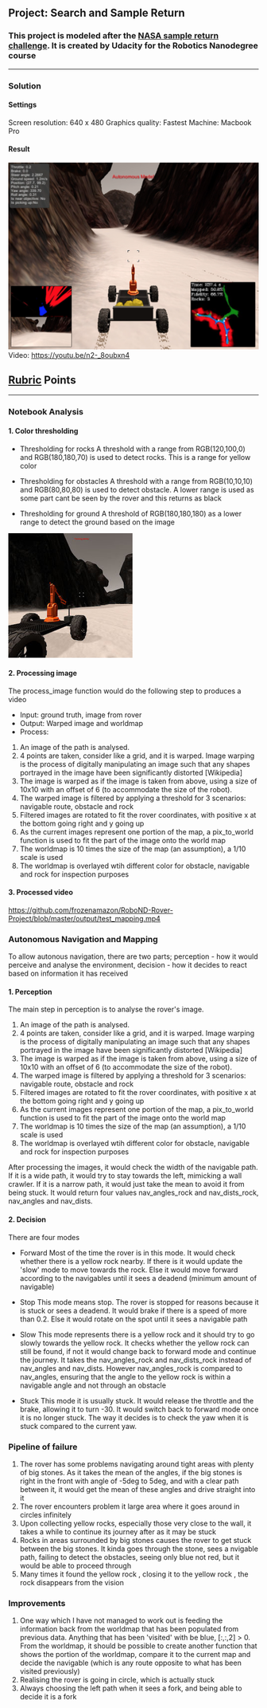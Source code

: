 ## Project: Search and Sample Return
### This project is modeled after the [NASA sample return challenge](https://www.nasa.gov/directorates/spacetech/centennial_challenges/sample_return_robot/index.html). It is created by Udacity for the Robotics Nanodegree course

---

[//]: # (Image References)

[image1]: ./misc/rover_image.jpg
[image2]: ./misc/final_rover_image.png
[image3]: ./calibration_images/example_rock1.jpg 


### Solution

#### Settings
Screen resolution: 640 x 480
Graphics quality: Fastest
Machine: Macbook Pro

#### Result
![alt text][image2]
Video: https://youtu.be/n2-_8oubxn4

## [Rubric](https://review.udacity.com/#!/rubrics/916/view) Points

---

### Notebook Analysis

#### 1. Color thresholding
* Thresholding for rocks
A threshold with a range from RGB(120,100,0) and RGB(180,180,70) is used to detect rocks. This is a range for yellow color

* Thresholding for obstacles
A threshold with a range from RGB(10,10,10) and RGB(80,80,80) is used to detect obstacle. A lower range is used as some part cant be seen by the rover and this returns as black

* Thresholding for ground
A threshold of RGB(180,180,180) as a lower range to detect the ground based on the image

![alt text][image1]

#### 2. Processing image
The process_image function would do the following step to produces a video
* Input: ground truth, image from rover
* Output: Warped image and worldmap
* Process:
1. An image of the path is analysed. 
2. 4 points are taken, consider like a grid, and it is warped. Image warping is the process of digitally manipulating an image such that any shapes portrayed in the image have been significantly distorted [Wikipedia]
3. The image is warped as if the image is taken from above, using a size of 10x10 with an offset of 6 (to accommodate the size of the robot). 
4. The warped image is filtered by applying a threshold for 3 scenarios: navigable route, obstacle and rock
5. Filtered images are rotated to fit the rover coordinates, with positive x at the bottom going right and y going up
6. As the current images represent one portion of the map, a pix_to_world function is used to  fit the part of the image onto the world map
7. The worldmap is 10 times the size of the map (an assumption), a 1/10 scale is used
8. The worldmap is overlayed wtih different color for obstacle, navigable and rock for inspection purposes


#### 3. Processed video
https://github.com/frozenamazon/RoboND-Rover-Project/blob/master/output/test_mapping.mp4


### Autonomous Navigation and Mapping
To allow autonous navigation, there are two parts; perception - how it would perceive and analyse the environment, decision - how it decides to react based on information it has received

#### 1. Perception
  The main step in perception is to analyse the rover's image.
  1. An image of the path is analysed. 
  2. 4 points are taken, consider like a grid, and it is warped. Image warping is the process of digitally manipulating an image such that any shapes portrayed in the image have been significantly distorted [Wikipedia]
  3. The image is warped as if the image is taken from above, using a size of 10x10 with an offset of 6 (to accommodate the size of the robot). 
  4. The warped image is filtered by applying a threshold for 3 scenarios: navigable route, obstacle and rock
  5. Filtered images are rotated to fit the rover coordinates, with positive x at the bottom going right and y going up
  6. As the current images represent one portion of the map, a pix_to_world function is used to  fit the part of the image onto the world map
  7. The worldmap is 10 times the size of the map (an assumption), a 1/10 scale is used
  8. The worldmap is overlayed wtih different color for obstacle, navigable and rock for inspection purposes

  After processing the images, it would check the width of the navigable path. If it is a wide path, it would try to stay towards the left, mimicking a wall crawler. If it is a narrow path, it would just take the mean to avoid it from being stuck. It would return four values nav_angles_rock and nav_dists_rock, nav_angles and nav_dists. 

#### 2. Decision
  There are four modes
  * Forward
  Most of the time the rover is in this mode. It would check whether there is a yellow rock nearby. If there is it would update the 'slow' mode to move towards the rock. Else it would move forward according to the navigables until it sees a deadend (minimum amount of navigable)

  * Stop
  This mode means stop. The rover is stopped for reasons because it is stuck or sees a deadend. It would brake if there is a speed of more than 0.2. Else it would rotate on the spot until it sees a navigable path

  * Slow
  This mode represents there is a yellow rock and it should try to go slowly towards the yellow rock. It checks whether the yellow rock can still be found, if not it would change back to forward mode and continue the journey. It takes the nav_angles_rock and nav_dists_rock instead of nav_angles and nav_dists. However nav_angles_rock is compared to nav_angles, ensuring that the angle to the yellow rock is within a navigable angle and not through an obstacle

  * Stuck
  This mode it is usually stuck. It would release the throttle and the brake, allowing it to turn -30. It would switch back to forward mode once it is no longer stuck. The way it decides is to check the yaw when it is stuck compared to the current yaw.


### Pipeline of failure
1. The rover has some problems navigating around tight areas with plenty of big stones. As it takes the mean of the angles, if the big stones is right in the front with angle of -5deg to 5deg, and with a clear path between it, it would get the mean of these angles and drive straight into it
2. The rover encounters problem it large area where it goes around in circles infinitely
3. Upon collecting yellow rocks, especially those very close to the wall, it takes a while to continue its journey after as it may be stuck
4. Rocks in areas surrounded by big stones causes the rover to get stuck between the big stones. It kinda goes through the stone, sees a nvigable path, failing to detect the obstacles, seeing only blue not red, but it would be able to proceed through
5. Many times it found the yellow rock , closing it to the yellow rock , the rock disappears from the vision

### Improvements
1. One way which I have not managed to work out is feeding the information back from the worldmap that has been populated from previous data. Anything that has been 'visited' with be blue, [:,:,2] > 0. From the worldmap, it should be possible to create another function that shows the portion of the worldmap, compare it to the current map and decide the navigable (which is any route opposite to what has been visited previously)
2. Realising the rover is going in circle, which is actually stuck
3. Always choosing the left path when it sees a fork, and being able to decide it is a fork


